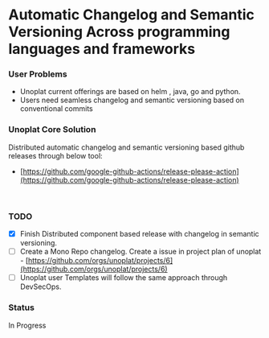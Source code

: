 # Automatic Changelog and Semantic Versioning Across programming languages and frameworks   
   
### **User Problems**   
- Unoplat current offerings are based on helm , java, go and python.    
- Users need seamless changelog and semantic versioning based on conventional commits    
   
   
### Unoplat Core Solution   
Distributed automatic changelog and semantic versioning based github releases through below tool:   
- [https://github.com/google-github-actions/release-please-action](https://github.com/google-github-actions/release-please-action)    
   
   
     
### TODO   
- [x] Finish Distributed component based release with changelog in semantic versioning.   
- [ ] Create a Mono Repo changelog. Create a issue in project plan of unoplat - [https://github.com/orgs/unoplat/projects/6](https://github.com/orgs/unoplat/projects/6)    
- [ ] Unoplat user Templates will follow the same approach through DevSecOps.   
### Status   
In Progress   
   
